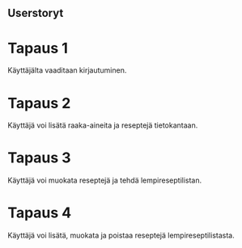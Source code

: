 ## Userstoryt


# Tapaus 1
Käyttäjälta vaaditaan kirjautuminen. 


# Tapaus 2
Käyttäjä voi lisätä raaka-aineita ja reseptejä tietokantaan. 

# Tapaus 3
Käyttäjä voi muokata reseptejä ja tehdä lempireseptilistan. 

# Tapaus 4
Käyttäjä voi lisätä, muokata ja poistaa reseptejä lempireseptilistasta.
